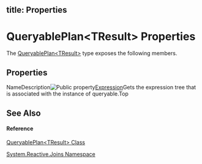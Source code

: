 title: Properties
---
# QueryablePlan\<TResult\> Properties

The [QueryablePlan\<TResult\>](QueryablePlan/QueryablePlan(TResult)) type exposes the following members.

## Properties

NameDescription![Public property](https://reactiveui.net/assets/img/Hh211972.pubproperty(en-us,VS.103).gif "Public property")[Expression](Expression/QueryablePlan(TResult).Expression)Gets the expression tree that is associated with the instance of queryable.Top

## See Also

#### Reference

[QueryablePlan\<TResult\> Class](QueryablePlan/QueryablePlan(TResult))

[System.Reactive.Joins Namespace](System.Reactive.Joins/System.Reactive.Joins)
